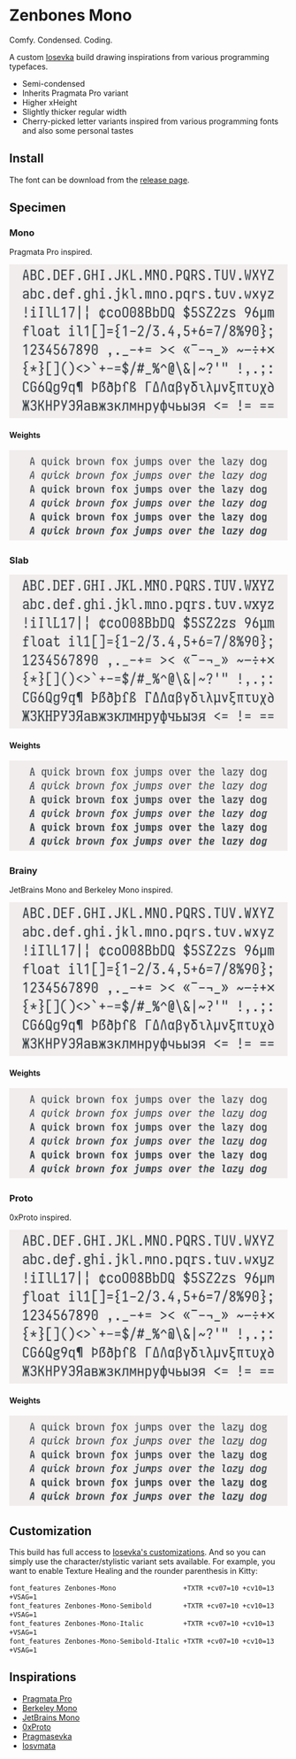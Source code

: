 # Zenbones Mono

Comfy. Condensed. Coding.

A custom [Iosevka](https://github.com/be5invis/Iosevka) build drawing
inspirations from various programming typefaces.

- Semi-condensed
- Inherits Pragmata Pro variant
- Higher xHeight
- Slightly thicker regular width
- Cherry-picked letter variants inspired from various programming fonts and also
  some personal tastes

## Install

The font can be download from the
[release page](https://github.com/zenbones-theme/zenbones-mono/releases).

## Specimen

### Mono

Pragmata Pro inspired.

![Zenbones Mono specimen](./images/Zenbones-Mono-specimen.png)

#### Weights

![Zenbones Mono weights](./images/Zenbones-Mono-weights.png)

### Slab

![Zenbones Slab specimen](./images/Zenbones-Slab-specimen.png)

#### Weights

![Zenbones Slab weights](./images/Zenbones-Slab-weights.png)

### Brainy

JetBrains Mono and Berkeley Mono inspired.

![Zenbones Brainy specimen](./images/Zenbones-Brainy-specimen.png)

#### Weights

![Zenbones Brainy weights](./images/Zenbones-Brainy-weights.png)

### Proto

0xProto inspired.

![Zenbones Proto specimen](./images/Zenbones-Proto-specimen.png)

#### Weights

![Zenbones Proto weights](./images/Zenbones-Proto-weights.png)

## Customization

This build has full access to
[Iosevka's customizations](https://github.com/be5invis/Iosevka/tree/main/doc).
And so you can simply use the character/stylistic variant sets available. For
example, you want to enable Texture Healing and the rounder parenthesis in
Kitty:

```
font_features Zenbones-Mono                 +TXTR +cv07=10 +cv10=13 +VSAG=1
font_features Zenbones-Mono-Semibold        +TXTR +cv07=10 +cv10=13 +VSAG=1
font_features Zenbones-Mono-Italic          +TXTR +cv07=10 +cv10=13 +VSAG=1
font_features Zenbones-Mono-Semibold-Italic +TXTR +cv07=10 +cv10=13 +VSAG=1
```

## Inspirations

- [Pragmata Pro](https://fsd.it/shop/fonts/pragmatapro/)
- [Berkeley Mono](https://berkeleygraphics.com/typefaces/berkeley-mono/)
- [JetBrains Mono](https://www.jetbrains.com/lp/mono/)
- [0xProto](https://github.com/0xType/0xProto)
- [Pragmasevka](https://github.com/shytikov/pragmasevka)
- [Iosvmata](https://github.com/N-R-K/Iosvmata)
